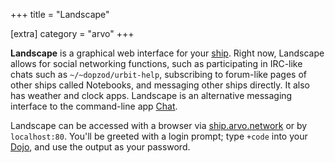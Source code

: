 +++
title = "Landscape"

[extra]
category = "arvo"
+++

**Landscape** is a graphical web interface for your [ship](/reference/glossary/ship).
Right now, Landscape allows for social networking functions, such as
participating in IRC-like chats such as `~/~dopzod/urbit-help`, subscribing to
forum-like pages of other ships called Notebooks, and messaging other ships
directly. It also has weather and clock apps. Landscape is an alternative
messaging interface to the command-line app [Chat](/reference/glossary/chat).

Landscape can be accessed with a browser via
[ship.arvo.network](/reference/glossary/shiparvonetwork) or by `localhost:80`.
You'll be greeted with a login prompt; type `+code` into your
[Dojo](/reference/glossary/dojo), and use the output as your password.
